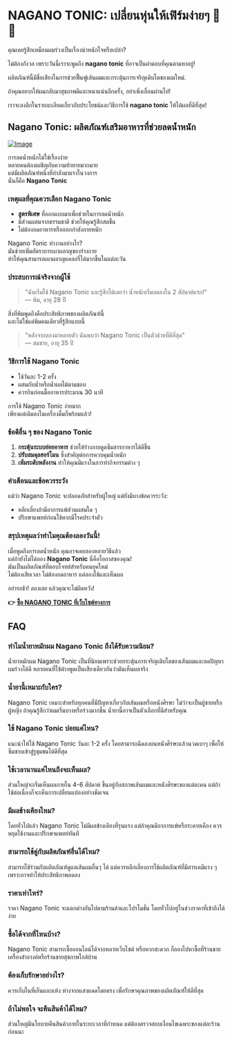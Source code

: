 # NAGANO TONIC: เปลี่ยนหุ่นให้เฟิร์มง่ายๆ 💪💚

คุณเคยรู้สึกเหมือนผมร่วงเป็นเรื่องน่าหนักใจหรือเปล่า? 

ไม่ต้องกังวล เพราะวันนี้เราจะพูดถึง **nagano tonic** ที่อาจเป็นคำตอบที่คุณตามหาอยู่! 

ผลิตภัณฑ์นี้มีชื่อเสียงในการช่วยฟื้นฟูเส้นผมและกระตุ้นการเจริญเติบโตของผมใหม่. 

ถ้าคุณอยากให้ผมกลับมาสุขภาพดีและหนาแน่นอีกครั้ง, อย่าเพิ่งเลื่อนผ่านไป! 

เราจะลงลึกในรายละเอียดเกี่ยวกับประโยชน์และวิธีการใช้ **nagano tonic** ให้ได้ผลที่ดีที่สุด!

## Nagano Tonic: ผลิตภัณฑ์เสริมอาหารที่ช่วยลดน้ำหนัก

[![Image](https://leanbodytonic.com/affiliates/images/bximg-3.jpg?v1)](https://gchaffi.com/JTiwPBf3)

การลดน้ำหนักไม่ใช่เรื่องง่าย  
หลายคนต้องเผชิญกับความท้าทายมากมาย  
แต่มีผลิตภัณฑ์หนึ่งที่กำลังมาแรงในวงการ  
นั่นก็คือ **Nagano Tonic**  

### เหตุผลที่คุณควรเลือก Nagano Tonic

- **สูตรพิเศษ** ที่ออกแบบมาเพื่อช่วยในการลดน้ำหนัก
- มีส่วนผสมจากธรรมชาติ ช่วยให้คุณรู้สึกสดชื่น
- ไม่ต้องอดอาหารหรือออกกำลังกายหนัก  

Nagano Tonic ทำงานอย่างไร?  
มันช่วยเพิ่มอัตราการเผาผลาญของร่างกาย  
ทำให้คุณสามารถเผาผลาญแคลอรี่ได้มากขึ้นในแต่ละวัน  

### ประสบการณ์จริงจากผู้ใช้

> "ฉันเริ่มใช้ Nagano Tonic และรู้สึกได้เลยว่า น้ำหนักเริ่มลดลงใน 2 สัปดาห์แรก!"  
> — พิม, อายุ 28 ปี  

สิ่งที่พิมพูดถึงคือประสิทธิภาพของผลิตภัณฑ์นี้  
และไม่ใช่แค่พิมคนเดียวที่รู้สึกแบบนี้  

> "หลังจากลองมาหลายตัว ฉันพบว่า Nagano Tonic เป็นตัวช่วยที่ดีที่สุด"  
> — สมชาย, อายุ 35 ปี  

### วิธีการใช้ Nagano Tonic

- ใช้วันละ 1-2 ครั้ง
- ผสมกับน้ำหรือน้ำผลไม้ตามชอบ
- ควรกินก่อนมื้ออาหารประมาณ 30 นาที  

การใช้ Nagano Tonic ง่ายมาก  
เพียงแค่เติมลงในเครื่องดื่มก็พร้อมแล้ว!  

### ข้อดีอื่น ๆ ของ Nagano Tonic

1. **กระตุ้นระบบย่อยอาหาร** ช่วยให้ร่างกายดูดซึมสารอาหารได้ดีขึ้น
2. **ปรับสมดุลฮอร์โมน** ซึ่งสำคัญต่อการควบคุมน้ำหนัก
3. **เพิ่มระดับพลังงาน** ทำให้คุณมีแรงในการทำกิจกรรมต่าง ๆ 

### คำเตือนและข้อควรระวัง

แม้ว่า Nagano Tonic จะปลอดภัยสำหรับผู้ใหญ่ แต่ยังมีบางข้อควรระวัง:

- หลีกเลี่ยงถ้ามีอาการแพ้ส่วนผสมใด ๆ 
- ปรึกษาแพทย์ก่อนใช้หากมีโรคประจำตัว 

### สรุปเหตุผลว่าทำไมคุณต้องลองวันนี้!

เมื่อพูดถึงการลดน้ำหนัก คุณอาจเคยลองหลายวิธีแล้ว   
แต่ถ้ายังไม่ได้ลอง **Nagano Tonic** นี่คือโอกาสของคุณ!  
มันเป็นผลิตภัณฑ์ที่ตอบโจทย์สำหรับคนยุคใหม่  
ไม่ต้องเสียเวลา ไม่ต้องอดอาหาร แค่ลองใช้และเห็นผล   

อย่ารอช้า! ลองเลย แล้วคุณจะไม่ผิดหวัง!



**👉 [ซื้อ NAGANO TONIC ที่เว็บไซต์ทางการ](https://gchaffi.com/JTiwPBf3)**

## FAQ

### ทำไมน้ำยาหมักผม Nagano Tonic ถึงได้รับความนิยม?
น้ำยาหมักผม Nagano Tonic เป็นที่นิยมเพราะช่วยกระตุ้นการเจริญเติบโตของเส้นผมและลดปัญหาผมร่วงได้ดี หลายคนที่ใช้ต่างพูดเป็นเสียงเดียวกันว่ามันเห็นผลจริง

### น้ำยานี้เหมาะกับใคร?
Nagano Tonic เหมาะสำหรับทุกคนที่มีปัญหาเกี่ยวกับเส้นผมหรือหนังศีรษะ ไม่ว่าจะเป็นผู้ชายหรือผู้หญิง ถ้าคุณรู้สึกว่าผมเริ่มบางหรือร่วงมากขึ้น น้ำยานี้อาจเป็นตัวเลือกที่ดีสำหรับคุณ 

### ใช้ Nagano Tonic บ่อยแค่ไหน?
แนะนำให้ใช้ Nagano Tonic วันละ 1-2 ครั้ง โดยสามารถฉีดลงบนหนังศีรษะแล้วนวดเบาๆ เพื่อให้ซึมซาบเข้าสู่รูขุมขนได้ดีที่สุด

### ใช้เวลานานแค่ไหนถึงจะเห็นผล?
ส่วนใหญ่จะเริ่มเห็นผลภายใน 4-6 สัปดาห์ ขึ้นอยู่กับสภาพเส้นผมและหนังศีรษะของแต่ละคน แต่ถ้าใช้ต่อเนื่องก็จะเห็นการเปลี่ยนแปลงอย่างชัดเจน

### มีผลข้างเคียงไหม?
โดยทั่วไปแล้ว Nagano Tonic ไม่มีผลข้างเคียงที่รุนแรง แต่ถ้าคุณมีอาการแพ้หรือระคายเคือง ควรหยุดใช้งานและปรึกษาแพทย์ทันที

### สามารถใช้คู่กับผลิตภัณฑ์อื่นได้ไหม?
สามารถใช้ร่วมกับผลิตภัณฑ์ดูแลเส้นผมอื่นๆ ได้ แต่ควรหลีกเลี่ยงการใช้ผลิตภัณฑ์ที่มีสารเคมีแรง ๆ เพราะอาจทำให้ประสิทธิภาพลดลง

### ราคาเท่าไหร่?
ราคา Nagano Tonic จะแตกต่างกันไปตามร้านค้าและโปรโมชั่น โดยทั่วไปอยู่ในช่วงราคาที่เข้าถึงได้ง่าย 

### ซื้อได้จากที่ไหนบ้าง?
Nagano Tonic สามารถซื้อออนไลน์ได้จากหลายเว็บไซต์ หรือหากสะดวก ก็ลองไปหาซื้อที่ร้านขายเครื่องสำอางค์หรือร้านขายสุขภาพใกล้บ้าน 

### ต้องเก็บรักษาอย่างไร?
ควรเก็บในที่เย็นและแห้ง ห่างจากแสงแดดโดยตรง เพื่อรักษาคุณภาพของผลิตภัณฑ์ให้ดีที่สุด 

### ถ้าไม่พอใจ จะคืนสินค้าได้ไหม?
ส่วนใหญ่มีนโยบายคืนสินค้าภายในระยะเวลาที่กำหนด แต่ต้องตรวจสอบเงื่อนไขเฉพาะของแต่ละร้านก่อนนะ